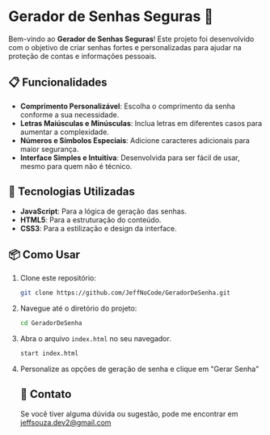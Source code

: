 # Gerador de Senhas Seguras 🔐

Bem-vindo ao **Gerador de Senhas Seguras**! Este projeto foi desenvolvido com o objetivo de criar senhas fortes e personalizadas para ajudar na proteção de contas e informações pessoais. 

## 📋 Funcionalidades

- **Comprimento Personalizável**: Escolha o comprimento da senha conforme a sua necessidade.
- **Letras Maiúsculas e Minúsculas**: Inclua letras em diferentes casos para aumentar a complexidade.
- **Números e Símbolos Especiais**: Adicione caracteres adicionais para maior segurança.
- **Interface Simples e Intuitiva**: Desenvolvida para ser fácil de usar, mesmo para quem não é técnico.

## 🚀 Tecnologias Utilizadas

- **JavaScript**: Para a lógica de geração das senhas.
- **HTML5**: Para a estruturação do conteúdo.
- **CSS3**: Para a estilização e design da interface.

## 📦 Como Usar

1. Clone este repositório:
   ```bash
   git clone https://github.com/JeffNoCode/GeradorDeSenha.git

2. Navegue até o diretório do projeto:
   ```bash
   cd GeradorDeSenha
   
3. Abra o arquivo `index.html` no seu navegador.
   ```bash
   start index.html
   
4. Personalize as opções de geração de senha e clique em "Gerar Senha"

   ## 📧 Contato

    Se você tiver alguma dúvida ou sugestão, pode me encontrar em [jeffsouza.dev2@gmail.com](mailto:jeffsouza.dev2@gmail.com)

   
  
